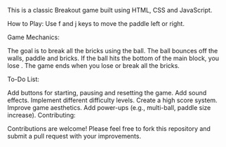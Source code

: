 This is a classic Breakout game built using HTML, CSS and JavaScript.

How to Play:
Use f and j keys to move the paddle left or right.

Game Mechanics:

The goal is to break all the bricks using the ball.
The ball bounces off the walls, paddle and bricks.
If the ball hits the bottom of the main block, you lose .
The game ends when you lose or break all the bricks.

To-Do List:

Add buttons for starting, pausing and resetting the game.
Add sound effects.
Implement different difficulty levels.
Create a high score system.
Improve game aesthetics.
Add power-ups (e.g., multi-ball, paddle size increase).
Contributing:

Contributions are welcome! Please feel free to fork this repository and submit a pull request with your improvements.
